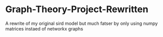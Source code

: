 # Graph-Theory-Project-Rewritten
A rewrite of my original sird model but much fatser by only using numpy matrices instaed of networkx graphs
